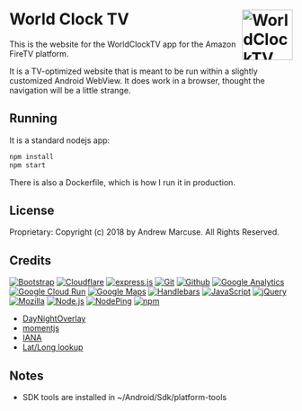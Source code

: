 # World Clock TV [<img alt="WorldClockTV Logo" src="https://www.vectorlogo.zone/logos/worldclocktv/worldclocktv-icon.svg" height="90" align="right" />](https://www.worldclock.tv/)

This is the website for the WorldClockTV app for the Amazon FireTV platform.

It is a TV-optimized website that is meant to be run within a slightly customized Android WebView.  It does work
 in a browser, thought the navigation will be a little strange.
 
## Running

It is a standard nodejs app:

```bash
npm install
npm start
```

There is also a Dockerfile, which is how I run it in production.

## License

Proprietary: Copyright (c) 2018 by Andrew Marcuse.  All Rights Reserved.

## Credits

[![Bootstrap](https://www.vectorlogo.zone/logos/getbootstrap/getbootstrap-ar21.svg)](https://getbootstrap.com/ "HTML/CSS Framework")
[![Cloudflare](https://www.vectorlogo.zone/logos/cloudflare/cloudflare-ar21.svg)](https://www.cloudflare.com/ "CDN")
[![express.js](https://www.vectorlogo.zone/logos/expressjs/expressjs-ar21.svg)](https://expressjs.com/ "Web Framework")
[![Git](https://www.vectorlogo.zone/logos/git-scm/git-scm-ar21.svg)](https://git-scm.com/ "Version control")
[![Github](https://www.vectorlogo.zone/logos/github/github-ar21.svg)](https://github.com/ "Code hosting")
[![Google Analytics](https://www.vectorlogo.zone/logos/google_analytics/google_analytics-ar21.svg)](https://www.google.com/analytics "Traffic Measurement")
[![Google Cloud Run](https://www.vectorlogo.zone/logos/google_cloud_run/google_cloud_run-ar21.svg)](https://cloud.google.com/run/ "Hosting")
[![Google Maps](https://www.vectorlogo.zone/logos/google_maps/google_maps-ar21.svg)](https://www.google.com/maps "Maps")
[![Handlebars](https://www.vectorlogo.zone/logos/handlebarsjs/handlebarsjs-ar21.svg)](http://handlebarsjs.com/ "Templating")
[![JavaScript](https://www.vectorlogo.zone/logos/javascript/javascript-ar21.svg)](https://developer.mozilla.org/en-US/docs/Web/JavaScript "Programming Language")
[![jQuery](https://www.vectorlogo.zone/logos/jquery/jquery-ar21.svg)](https://jquery.com/ "JavaScript library")
[![Mozilla](https://www.vectorlogo.zone/logos/mozilla/mozilla-ar21.svg)](https://github.com/mozilla/fxemoji "Icon")
[![Node.js](https://www.vectorlogo.zone/logos/nodejs/nodejs-ar21.svg)](https://nodejs.org/ "Application Server")
[![NodePing](https://www.vectorlogo.zone/logos/nodeping/nodeping-ar21.svg)](https://nodeping.com?rid=201109281250J5K3P "Uptime monitoring")
[![npm](https://www.vectorlogo.zone/logos/npmjs/npmjs-ar21.svg)](https://www.npmjs.com/ "JS Package Management")


 * [DayNightOverlay](https://github.com/marmat/google-maps-api-addons "Maps overlay to show daytime/nighttime")
 * [momentjs](http://momentjs.com/ "Date and time calculations")
 * [IANA](https://www.iana.org/time-zones "Time zone database")
 * [Lat/Long lookup](http://latitudelongitude.org/ "City lat/long lookup")



 
Notes
-----
 - SDK tools are installed in ~/Android/Sdk/platform-tools
 

